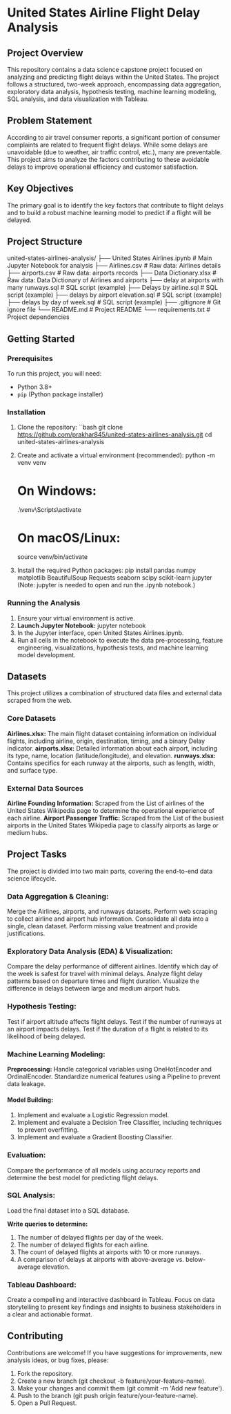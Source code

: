 # United States Airline Flight Delay Analysis

## Project Overview
This repository contains a data science capstone project focused on analyzing and predicting flight delays within the United States. The project follows a structured, two-week approach, encompassing data aggregation, exploratory data analysis, hypothesis testing, machine learning modeling, SQL analysis, and data visualization with Tableau.

## Problem Statement
According to air travel consumer reports, a significant portion of consumer complaints are related to frequent flight delays. While some delays are unavoidable (due to weather, air traffic control, etc.), many are preventable. This project aims to analyze the factors contributing to these avoidable delays to improve operational efficiency and customer satisfaction.

## Key Objectives
The primary goal is to identify the key factors that contribute to flight delays and to build a robust machine learning model to predict if a flight will be delayed.

## Project Structure
united-states-airlines-analysis/
├── United States Airlines.ipynb         # Main Jupyter Notebook for analysis
├── Airlines.csv                         # Raw data: Airlines details
├── airports.csv                         # Raw data: airports records
├── Data Dictionary.xlsx                 # Raw data: Data Dictionary of Airlines and airports 
├── delay at airports with many runways.sql    # SQL script (example)
├── Delays by airline.sql                      # SQL script (example)
├── delays by airport elevation.sql      # SQL script (example)
├── delays by day of week.sql            # SQL script (example)
├── .gitignore                           # Git ignore file
└── README.md                            # Project README
└── requirements.txt                     # Project dependencies


## Getting Started

### Prerequisites
To run this project, you will need:
- Python 3.8+
- `pip` (Python package installer)

### Installation
1. Clone the repository:
   ``bash
   git clone https://github.com/prakhar845/united-states-airlines-analysis.git
   cd united-states-airlines-analysis

2. Create and activate a virtual environment (recommended):
   python -m venv venv
   # On Windows:
   .\venv\Scripts\activate
   # On macOS/Linux:
   source venv/bin/activate

3. Install the required Python packages:
   pip install pandas numpy matplotlib BeautifulSoup Requests seaborn scipy scikit-learn jupyter
   (Note: jupyter is needed to open and run the .ipynb notebook.)

### Running the Analysis
1. Ensure your virtual environment is active.
2. **Launch Jupyter Notebook:**
   jupyter notebook
3. In the Jupyter interface, open United States Airlines.ipynb.
4. Run all cells in the notebook to execute the data pre-processing, feature engineering, visualizations, hypothesis tests, and machine learning model development.

## Datasets
This project utilizes a combination of structured data files and external data scraped from the web.

### Core Datasets
**Airlines.xlsx:** The main flight dataset containing information on individual flights, including airline, origin, destination, timing, and a binary Delay indicator.
**airports.xlsx:** Detailed information about each airport, including its type, name, location (latitude/longitude), and elevation.
**runways.xlsx:** Contains specifics for each runway at the airports, such as length, width, and surface type.

### External Data Sources
**Airline Founding Information:** Scraped from the List of airlines of the United States Wikipedia page to determine the operational experience of each airline.
**Airport Passenger Traffic:** Scraped from the List of the busiest airports in the United States Wikipedia page to classify airports as large or medium hubs.

## Project Tasks
The project is divided into two main parts, covering the end-to-end data science lifecycle.

### Data Aggregation & Cleaning:
Merge the Airlines, airports, and runways datasets.
Perform web scraping to collect airline and airport hub information.
Consolidate all data into a single, clean dataset.
Perform missing value treatment and provide justifications.

### Exploratory Data Analysis (EDA) & Visualization:
Compare the delay performance of different airlines.
Identify which day of the week is safest for travel with minimal delays.
Analyze flight delay patterns based on departure times and flight duration.
Visualize the difference in delays between large and medium airport hubs.

### Hypothesis Testing:
Test if airport altitude affects flight delays.
Test if the number of runways at an airport impacts delays.
Test if the duration of a flight is related to its likelihood of being delayed.

### Machine Learning Modeling:
**Preprocessing:** Handle categorical variables using OneHotEncoder and OrdinalEncoder. Standardize numerical features using a Pipeline to prevent data leakage.

#### Model Building:

1. Implement and evaluate a Logistic Regression model.
2. Implement and evaluate a Decision Tree Classifier, including techniques to prevent overfitting.
3. Implement and evaluate a Gradient Boosting Classifier.

### Evaluation: 
Compare the performance of all models using accuracy reports and determine the best model for predicting flight delays.

### SQL Analysis:
Load the final dataset into a SQL database.

**Write queries to determine:**

1. The number of delayed flights per day of the week.
2. The number of delayed flights for each airline.
3. The count of delayed flights at airports with 10 or more runways.
4. A comparison of delays at airports with above-average vs. below-average elevation.

### Tableau Dashboard:
Create a compelling and interactive dashboard in Tableau. Focus on data storytelling to present key findings and insights to business stakeholders in a clear and actionable format.

## Contributing
Contributions are welcome! If you have suggestions for improvements, new analysis ideas, or bug fixes, please:

1. Fork the repository.
2. Create a new branch (git checkout -b feature/your-feature-name).
3. Make your changes and commit them (git commit -m 'Add new feature').
4. Push to the branch (git push origin feature/your-feature-name).
5. Open a Pull Request.
